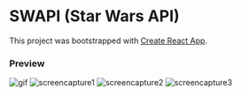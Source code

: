 # SWAPI (Star Wars API)
This project was bootstrapped with [Create React App](https://github.com/facebook/create-react-app).

### Preview
![gif](https://media.giphy.com/media/l4AImCVPAlNswdT4M6/giphy.gif)
![screencapture1](https://user-images.githubusercontent.com/51416773/70565292-0183c280-1b4f-11ea-95c1-f6628ddcc922.png)
![screencapture2](https://user-images.githubusercontent.com/51416773/70565288-fe88d200-1b4e-11ea-8c13-9726a91069fe.png)
![screencapture3](https://user-images.githubusercontent.com/51416773/70565300-047eb300-1b4f-11ea-8764-0b8057a39ba7.png)

